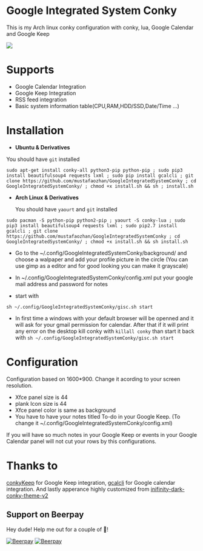 # Google Integrated System Conky
This is my Arch linux conky configuration with conky, lua, Google Calendar and Google Keep

<img src="https://i.postimg.cc/CMFRTkqb/gisc-1.png?dl=1" />

# Supports

- Google Calendar Integration
- Google Keep Integration
- RSS feed integration
- Basic system information table(CPU,RAM,HDD/SSD,Date/Time ...)

# Installation
- <b>Ubuntu & Derivatives</b>

You should have ```git``` installed
```
sudo apt-get install conky-all python3-pip python-pip ; sudo pip3 install beautifulsoup4 requests lxml ; sudo pip install gcalcli ; git clone https://github.com/mustafaozhan/GoogleIntegratedSystemConky ; cd GoogleIntegratedSystemConky/ ; chmod +x install.sh && sh ; install.sh
```

- <b>Arch Linux & Derivatives</b>

  You should have ```yaourt``` and ```git``` installed
```
sudo pacman -S python-pip python2-pip ; yaourt -S conky-lua ; sudo pip3 install beautifulsoup4 requests lxml ; sudo pip2.7 install gcalcli ; git clone https://github.com/mustafaozhan/GoogleIntegratedSystemConky ; cd GoogleIntegratedSystemConky/ ; chmod +x install.sh && sh install.sh
```

- Go to the ~/.config/GoogleIntegratedSystemConky/background/ and choose a walpaper and add your profile picture in the circle (You can use gimp as a editor and for good looking you can make it grayscale)

- In ~/.config/GoogleIntegratedSystemConky/config.xml put your google mail address and password for notes

- start with
```
sh ~/.config/GoogleIntegratedSystemConky/gisc.sh start
```

- In first time a windows with your default browser will be openned and it will ask for your gmail permission for calendar. After that if it will print any error on the desktop kill conky with 
```killall conky``` than start it back with ```sh ~/.config/GoogleIntegratedSystemConky/gisc.sh start```

# Configuration
Configuration based on 1600*900. Change it acording to your screen resolution.

- Xfce panel size is 44
- plank Icon size is 44
- Xfce panel color is same as background
- You have to have your notes titled To-do in your Google Keep. (To change it ~/.config/GoogleIntegratedSystemConky/config.xml)

If you will have so much notes in your Google Keep or events in your Google Calendar panel will not cut your rows by this configurations.

# Thanks to
<a href="https://github.com/kunesj/conkyKeep">conkyKeep</a> for Google Keep integration, <a href="https://github.com/insanum/gcalcli">gcalcli</a> for Google calendar integration. And lastly apperance highly customized from  <a href="https://blog.icanbeacoder.com/inifinity-dark-conky-theme-v2/">inifinity-dark-conky-theme-v2</a>



## Support on Beerpay
Hey dude! Help me out for a couple of :beers:!

[![Beerpay](https://beerpay.io/mustafaozhan/GoogleIntegratedSystemConky/badge.svg?style=beer-square)](https://beerpay.io/mustafaozhan/GoogleIntegratedSystemConky)  [![Beerpay](https://beerpay.io/mustafaozhan/GoogleIntegratedSystemConky/make-wish.svg?style=flat-square)](https://beerpay.io/mustafaozhan/GoogleIntegratedSystemConky?focus=wish)